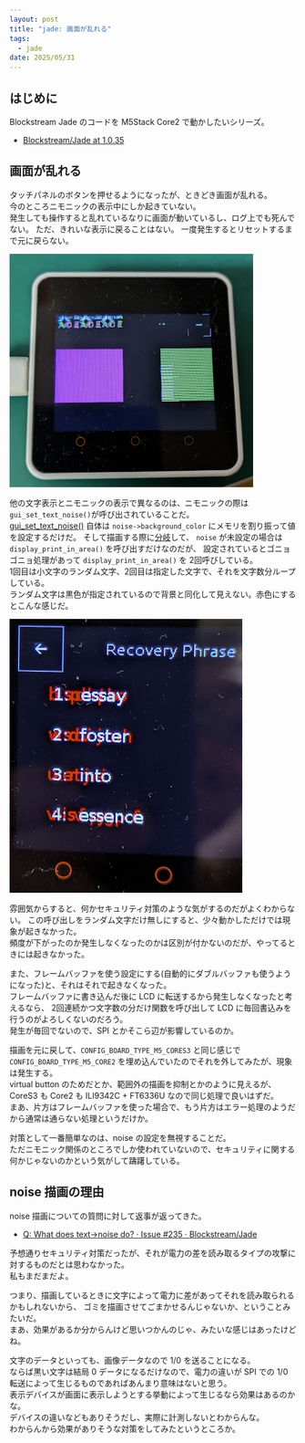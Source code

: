 ```yaml
---
layout: post
title: "jade: 画面が乱れる"
tags:
  - jade
date: 2025/05/31
---
```


## はじめに

Blockstream Jade のコードを M5Stack Core2 で動かしたいシリーズ。

* [Blockstream/Jade at 1.0.35](https://github.com/Blockstream/Jade/tree/1.0.35)

## 画面が乱れる

タッチパネルのボタンを押せるようになったが、ときどき画面が乱れる。  
今のところニモニックの表示中にしか起きていない。  
発生しても操作すると乱れているなりに画面が動いているし、ログ上でも死んでない。
ただ、きれいな表示に戻ることはない。
一度発生するとリセットするまで元に戻らない。

![image](images/20250524a-2.png)

他の文字表示とニモニックの表示で異なるのは、ニモニックの際は`gui_set_text_noise()`が呼び出されていることだ。  
[gui_set_text_noise()](https://github.com/Blockstream/Jade/blob/1.0.35/main/gui.c#L1537-L1547) 自体は `noise->background_color` にメモリを割り振って値を設定するだけだ。
そして描画する際に[分岐](https://github.com/Blockstream/Jade/blob/1.0.35/main/gui.c#L1912)して、
`noise` が未設定の場合は `display_print_in_area()` を呼び出すだけなのだが、
設定されているとゴニョゴニョ処理があって `display_print_in_area()` を 2回呼びしている。  
1回目は小文字のランダム文字、2回目は指定した文字で、それを文字数分ループしている。  
ランダム文字は黒色が指定されているので背景と同化して見えない。赤色にするとこんな感じだ。

![image](images/20250531a-1.png)

雰囲気からすると、何かセキュリティ対策のような気がするのだがよくわからない。
この呼び出しをランダム文字だけ無しにすると、少々動かしただけでは現象が起きなかった。  
頻度が下がったのか発生しなくなったのかは区別が付かないのだが、やってるときには起きなかった。

また、フレームバッファを使う設定にする(自動的にダブルバッファも使うようになった)と、それはそれで起きなくなった。  
フレームバッファに書き込んだ後に LCD に転送するから発生しなくなったと考えるなら、
2回連続かつ文字数の分だけ関数を呼び出して LCD に毎回書込みを行うのがよろしくないのだろう。  
発生が毎回でないので、SPI とかそこら辺が影響しているのか。

描画を元に戻して、`CONFIG_BOARD_TYPE_M5_CORES3` と同じ感じで `CONFIG_BOARD_TYPE_M5_CORE2` を埋め込んでいたのでそれを外してみたが、現象は発生する。  
virtual button のためだとか、範囲外の描画を抑制とかのように見えるが、
CoreS3 も Core2 も ILI9342C + FT6336U なので同じ処理で良いはずだ。  
まあ、片方はフレームバッファを使った場合で、もう片方はエラー処理のようだから通常は通らない処理というだけか。

対策として一番簡単なのは、noise の設定を無視することだ。  
ただニモニック関係のところでしか使われていないので、セキュリティに関する何かじゃないのかという気がして躊躇している。

## noise 描画の理由

noise 描画についての質問に対して返事が返ってきた。

* [Q: What does text->noise do? · Issue #235 · Blockstream/Jade](https://github.com/Blockstream/Jade/issues/235)

予想通りセキュリティ対策だったが、それが電力の差を読み取るタイプの攻撃に対するものだとは思わなかった。  
私もまだまだよ。

つまり、描画しているときに文字によって電力に差があってそれを読み取られるかもしれないから、
ゴミを描画させてごまかせるんじゃないか、ということみたいだ。  
まあ、効果があるか分からんけど思いつかんのじゃ、みたいな感じはあったけどね。

文字のデータといっても、画像データなので 1/0 を送ることになる。  
ならば黒い文字は結局 0 データになるだけなので、電力の違いが SPI での 1/0 転送によって生じるものであればあんまり意味はないと思う。  
表示デバイスが画面に表示しようとする挙動によって生じるなら効果はあるのかな。  
デバイスの違いなどもありそうだし、実際に計測しないとわからんな。  
わからんから効果がありそうな対策をしてみたというところか。
